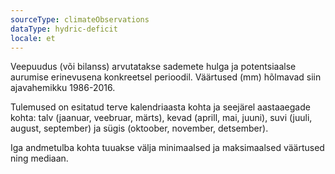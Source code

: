 ```yaml
---
sourceType: climateObservations
dataType: hydric-deficit
locale: et
---
```


Veepuudus (või bilanss) arvutatakse sademete hulga ja potentsiaalse aurumise
erinevusena konkreetsel perioodil. Väärtused (mm) hõlmavad siin ajavahemikku
1986-2016.

Tulemused on esitatud terve kalendriaasta kohta ja seejärel aastaaegade kohta:
talv (jaanuar, veebruar, märts), kevad (aprill, mai, juuni), suvi (juuli,
august, september) ja sügis (oktoober, november, detsember).

Iga andmetulba kohta tuuakse välja minimaalsed ja maksimaalsed väärtused ning
mediaan.